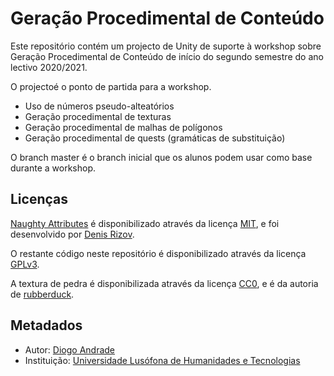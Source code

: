 # Geração Procedimental de Conteúdo

Este repositório contém um projecto de Unity de suporte à workshop sobre Geração Procedimental de Conteúdo de início do segundo semestre do ano lectivo 2020/2021.

O projectoé o ponto de partida para a workshop.
* Uso de números pseudo-alteatórios
* Geração procedimental de texturas
* Geração procedimental de malhas de polígonos
* Geração procedimental de quests (gramáticas de substituição)

O branch master é o branch inicial que os alunos podem usar como base durante a workshop.

## Licenças

[Naughty Attributes] é disponibilizado através da licença [MIT], e foi desenvolvido por [Denis Rizov].

O restante código neste repositório é disponibilizado através da licença [GPLv3].

A textura de pedra é disponibilizada através da licença [CC0], e é da autoria de [rubberduck].

## Metadados

* Autor: [Diogo Andrade]
* Instituição: [Universidade Lusófona de Humanidades e Tecnologias][ULHT]

[GPLv3]:https://www.gnu.org/licenses/gpl-3.0.en.html
[CC BY-NC-SA 4.0]:https://creativecommons.org/licenses/by-nc-sa/4.0/
[CC0]:https://creativecommons.org/publicdomain/zero/1.0/
[MIT]:https://opensource.org/licenses/MIT
[licvideo]:https://www.ulusofona.pt/licenciatura/videojogos
[Naughty Attributes]:https://github.com/dbrizov/NaughtyAttributes
[Diogo Andrade]:https://github.com/DiogoDeAndrade
[Denis Rizov]:https://github.com/dbrizov
[ULHT]:https://www.ulusofona.pt/
[rubberduck]:https://opengameart.org/users/rubberduck

